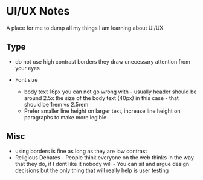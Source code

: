 # UI/UX Notes
A place for me to dump all my things I am learning about UI/UX

## Type
- do not use high contrast borders they draw unecessary attention from your eyes

- Font size 
    - body text 16px you can not go wrong with - usually header should be around 2.5x the size of the body text (40px) in this case - that should be 1rem vs 2.5rem 
    - Prefer smaller line height on larger text, increase line height on paragraphs to make more legible

## Misc
- using borders is fine as long as they are low contrast
 - Religious Debates - People think everyone on the web thinks in the way that they do, if I dont like it nobody will - You can sit and argue design decisions but the only thing that will really help is user testing

